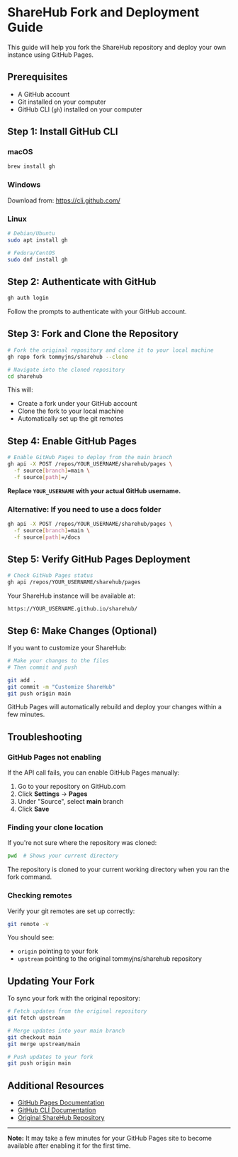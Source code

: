 # ShareHub Fork and Deployment Guide

This guide will help you fork the ShareHub repository and deploy your own instance using GitHub Pages.

## Prerequisites

- A GitHub account
- Git installed on your computer
- GitHub CLI (`gh`) installed on your computer

## Step 1: Install GitHub CLI

### macOS
```bash
brew install gh
```

### Windows
Download from: https://cli.github.com/

### Linux
```bash
# Debian/Ubuntu
sudo apt install gh

# Fedora/CentOS
sudo dnf install gh
```

## Step 2: Authenticate with GitHub
```bash
gh auth login
```

Follow the prompts to authenticate with your GitHub account.

## Step 3: Fork and Clone the Repository
```bash
# Fork the original repository and clone it to your local machine
gh repo fork tommyjns/sharehub --clone

# Navigate into the cloned repository
cd sharehub
```

This will:
- Create a fork under your GitHub account
- Clone the fork to your local machine
- Automatically set up the git remotes

## Step 4: Enable GitHub Pages
```bash
# Enable GitHub Pages to deploy from the main branch
gh api -X POST /repos/YOUR_USERNAME/sharehub/pages \
  -f source[branch]=main \
  -f source[path]=/
```

**Replace `YOUR_USERNAME` with your actual GitHub username.**

### Alternative: If you need to use a docs folder
```bash
gh api -X POST /repos/YOUR_USERNAME/sharehub/pages \
  -f source[branch]=main \
  -f source[path]=/docs
```

## Step 5: Verify GitHub Pages Deployment
```bash
# Check GitHub Pages status
gh api /repos/YOUR_USERNAME/sharehub/pages
```

Your ShareHub instance will be available at:
```
https://YOUR_USERNAME.github.io/sharehub/
```

## Step 6: Make Changes (Optional)

If you want to customize your ShareHub:
```bash
# Make your changes to the files
# Then commit and push

git add .
git commit -m "Customize ShareHub"
git push origin main
```

GitHub Pages will automatically rebuild and deploy your changes within a few minutes.

## Troubleshooting

### GitHub Pages not enabling
If the API call fails, you can enable GitHub Pages manually:
1. Go to your repository on GitHub.com
2. Click **Settings** → **Pages**
3. Under "Source", select **main** branch
4. Click **Save**

### Finding your clone location
If you're not sure where the repository was cloned:
```bash
pwd  # Shows your current directory
```

The repository is cloned to your current working directory when you ran the fork command.

### Checking remotes
Verify your git remotes are set up correctly:
```bash
git remote -v
```

You should see:
- `origin` pointing to your fork
- `upstream` pointing to the original tommyjns/sharehub repository

## Updating Your Fork

To sync your fork with the original repository:
```bash
# Fetch updates from the original repository
git fetch upstream

# Merge updates into your main branch
git checkout main
git merge upstream/main

# Push updates to your fork
git push origin main
```

## Additional Resources

- [GitHub Pages Documentation](https://docs.github.com/en/pages)
- [GitHub CLI Documentation](https://cli.github.com/manual/)
- [Original ShareHub Repository](https://github.com/tommyjns/sharehub)

---

**Note:** It may take a few minutes for your GitHub Pages site to become available after enabling it for the first time.
